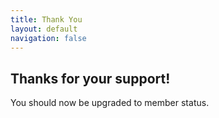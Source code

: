 ```yaml
---
title: Thank You
layout: default
navigation: false
---
```


## Thanks for your support!

You should now be upgraded to member status.
